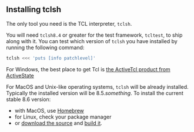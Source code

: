 ## Installing tclsh

The only tool you need is the TCL interpreter, `tclsh`.

You will need `tclsh8.4` or greater for the test framework, `tcltest`, to
ship along with it. You can test which version of `tclsh` you have installed
by running the following command:

```bash
tclsh <<< 'puts [info patchlevel]'
```

For Windows, the best place to get Tcl is [the ActiveTcl product from
ActiveState](https://www.activestate.com/products/activetcl/)

For MacOS and Unix-like operating systems, `tclsh` will be already
installed. Typically the installed version will be 8.5.*something*.
To install the current stable 8.6 version:
 - with MacOS, use [Homebrew](https://brew.sh/)
 - for Linux, check your package manager
 - or [download the source](https://www.tcl-lang.org/software/tcltk/download.html)
  and [build it](https://www.tcl-lang.org/doc/howto/compile.html).

